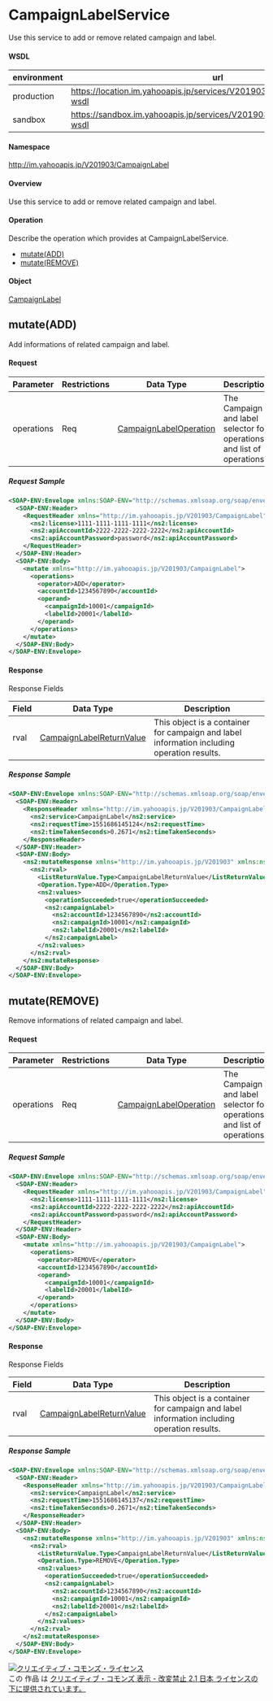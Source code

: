 # CampaignLabelService
Use this service to add or remove related campaign and label.

#### WSDL
| environment | url |
|---|---|
| production  | https://location.im.yahooapis.jp/services/V201903/CampaignLabelService?wsdl |
| sandbox  | https://sandbox.im.yahooapis.jp/services/V201903/CampaignLabelService?wsdl |

#### Namespace
http://im.yahooapis.jp/V201903/CampaignLabel

#### Overview
Use this service to add or remove related campaign and label.

#### Operation
Describe the operation which provides at CampaignLabelService.

+ [mutate(ADD)](#mutateadd)
+ [mutate(REMOVE)](#mutateremove)

#### Object
[CampaignLabel](../data/CampaignLabel)

## mutate(ADD)
Add informations of related campaign and label.

#### Request
| Parameter | Restrictions | Data Type | Description |
|---|---|---|---|
| operations | Req | [CampaignLabelOperation](../data/CampaignLabel/CampaignLabelOperation.md) | The Campaign and label selector for operations and list of operations. |

##### Request Sample
```xml
<SOAP-ENV:Envelope xmlns:SOAP-ENV="http://schemas.xmlsoap.org/soap/envelope/">
  <SOAP-ENV:Header>
    <RequestHeader xmlns="http://im.yahooapis.jp/V201903/CampaignLabel" xmlns:ns2="http://im.yahooapis.jp/V201903">
      <ns2:license>1111-1111-1111-1111</ns2:license>
      <ns2:apiAccountId>2222-2222-2222-2222</ns2:apiAccountId>
      <ns2:apiAccountPassword>password</ns2:apiAccountPassword>
    </RequestHeader>
  </SOAP-ENV:Header>
  <SOAP-ENV:Body>
    <mutate xmlns="http://im.yahooapis.jp/V201903/CampaignLabel">
      <operations>
        <operator>ADD</operator>
        <accountId>1234567890</accountId>
        <operand>
          <campaignId>10001</campaignId>
          <labelId>20001</labelId>
        </operand>
      </operations>
    </mutate>
  </SOAP-ENV:Body>
</SOAP-ENV:Envelope>
```

#### Response
Response Fields

| Field | Data Type | Description |
|---|---|---|
| rval | [CampaignLabelReturnValue](../data/CampaignLabel/CampaignLabelReturnValue.md) | This object is a container for campaign and label information including operation results. |

##### Response Sample
```xml
<SOAP-ENV:Envelope xmlns:SOAP-ENV="http://schemas.xmlsoap.org/soap/envelope/">
  <SOAP-ENV:Header>
    <ResponseHeader xmlns="http://im.yahooapis.jp/V201903/CampaignLabel" xmlns:ns2="http://im.yahooapis.jp/V201903">
      <ns2:service>CampaignLabel</ns2:service>
      <ns2:requestTime>1551686145124</ns2:requestTime>
      <ns2:timeTakenSeconds>0.2671</ns2:timeTakenSeconds>
    </ResponseHeader>
  </SOAP-ENV:Header>
  <SOAP-ENV:Body>
    <ns2:mutateResponse xmlns="http://im.yahooapis.jp/V201903" xmlns:ns2="http://im.yahooapis.jp/V201903/CampaignLabel">
      <ns2:rval>
        <ListReturnValue.Type>CampaignLabelReturnValue</ListReturnValue.Type>
        <Operation.Type>ADD</Operation.Type>
        <ns2:values>
          <operationSucceeded>true</operationSucceeded>
          <ns2:campaignLabel>
            <ns2:accountId>1234567890</ns2:accountId>
            <ns2:campaignId>10001</ns2:campaignId>
            <ns2:labelId>20001</ns2:labelId>
          </ns2:campaignLabel>
        </ns2:values>
      </ns2:rval>
    </ns2:mutateResponse>
  </SOAP-ENV:Body>
</SOAP-ENV:Envelope>
```

## mutate(REMOVE)
Remove informations of related campaign and label.

#### Request
| Parameter | Restrictions | Data Type | Description |
|---|---|---|---|
| operations | Req | [CampaignLabelOperation](../data/CampaignLabel/CampaignLabelOperation.md) | The Campaign and label selector for operations and list of operations. |

##### Request Sample
```xml
<SOAP-ENV:Envelope xmlns:SOAP-ENV="http://schemas.xmlsoap.org/soap/envelope/">
  <SOAP-ENV:Header>
    <RequestHeader xmlns="http://im.yahooapis.jp/V201903/CampaignLabel" xmlns:ns2="http://im.yahooapis.jp/V201903">
      <ns2:license>1111-1111-1111-1111</ns2:license>
      <ns2:apiAccountId>2222-2222-2222-2222</ns2:apiAccountId>
      <ns2:apiAccountPassword>password</ns2:apiAccountPassword>
    </RequestHeader>
  </SOAP-ENV:Header>
  <SOAP-ENV:Body>
    <mutate xmlns="http://im.yahooapis.jp/V201903/CampaignLabel">
      <operations>
        <operator>REMOVE</operator>
        <accountId>1234567890</accountId>
        <operand>
          <campaignId>10001</campaignId>
          <labelId>20001</labelId>
        </operand>
      </operations>
    </mutate>
  </SOAP-ENV:Body>
</SOAP-ENV:Envelope>
```

#### Response
Response Fields

| Field | Data Type | Description |
|---|---|---|
| rval | [CampaignLabelReturnValue](../data/CampaignLabel/CampaignLabelReturnValue.md) | This object is a container for campaign and label information including operation results. |

##### Response Sample
```xml
<SOAP-ENV:Envelope xmlns:SOAP-ENV="http://schemas.xmlsoap.org/soap/envelope/">
  <SOAP-ENV:Header>
    <ResponseHeader xmlns="http://im.yahooapis.jp/V201903/CampaignLabel" xmlns:ns2="http://im.yahooapis.jp/V201903">
      <ns2:service>CampaignLabel</ns2:service>
      <ns2:requestTime>1551686145137</ns2:requestTime>
      <ns2:timeTakenSeconds>0.2671</ns2:timeTakenSeconds>
    </ResponseHeader>
  </SOAP-ENV:Header>
  <SOAP-ENV:Body>
    <ns2:mutateResponse xmlns="http://im.yahooapis.jp/V201903" xmlns:ns2="http://im.yahooapis.jp/V201903/CampaignLabel">
      <ns2:rval>
        <ListReturnValue.Type>CampaignLabelReturnValue</ListReturnValue.Type>
        <Operation.Type>REMOVE</Operation.Type>
        <ns2:values>
          <operationSucceeded>true</operationSucceeded>
          <ns2:campaignLabel>
            <ns2:accountId>1234567890</ns2:accountId>
            <ns2:campaignId>10001</ns2:campaignId>
            <ns2:labelId>20001</ns2:labelId>
          </ns2:campaignLabel>
        </ns2:values>
      </ns2:rval>
    </ns2:mutateResponse>
  </SOAP-ENV:Body>
</SOAP-ENV:Envelope>
```

<a rel="license" href="http://creativecommons.org/licenses/by-nd/2.1/jp/"><img alt="クリエイティブ・コモンズ・ライセンス" style="border-width:0" src="https://i.creativecommons.org/l/by-nd/2.1/jp/88x31.png" /></a><br />この 作品 は <a rel="license" href="http://creativecommons.org/licenses/by-nd/2.1/jp/">クリエイティブ・コモンズ 表示 - 改変禁止 2.1 日本 ライセンスの下に提供されています。</a>
